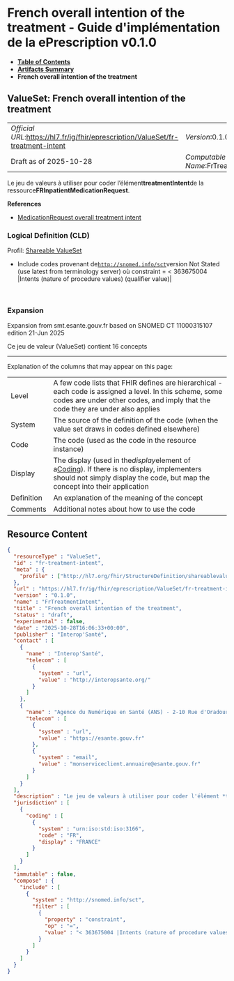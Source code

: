 # French overall intention of the treatment - Guide d'implémentation de la ePrescription v0.1.0

* [**Table of Contents**](toc.md)
* [**Artifacts Summary**](artifacts.md)
* **French overall intention of the treatment**

## ValueSet: French overall intention of the treatment 

| | |
| :--- | :--- |
| *Official URL*:https://hl7.fr/ig/fhir/eprescription/ValueSet/fr-treatment-intent | *Version*:0.1.0 |
| Draft as of 2025-10-28 | *Computable Name*:FrTreatmentIntent |

 
Le jeu de valeurs à utiliser pour coder l’élément**treatmentIntent**de la ressource**FRInpatientMedicationRequest**. 

 **References** 

* [MedicationRequest overall treatment intent](StructureDefinition-fr-treatment-intent.md)

### Logical Definition (CLD)

Profil: [Shareable ValueSet](http://hl7.org/fhir/R4/shareablevalueset.html)

* Include codes provenant de[`http://snomed.info/sct`](http://www.snomed.org/)version Not Stated (use latest from terminology server) où constraint = < 363675004 |Intents (nature of procedure values) (qualifier value)|

 

### Expansion

Expansion from smt.esante.gouv.fr based on SNOMED CT 11000315107 edition 21-Jun 2025

Ce jeu de valeur (ValueSet) contient 16 concepts

-------

 Explanation of the columns that may appear on this page: 

| | |
| :--- | :--- |
| Level | A few code lists that FHIR defines are hierarchical - each code is assigned a level. In this scheme, some codes are under other codes, and imply that the code they are under also applies |
| System | The source of the definition of the code (when the value set draws in codes defined elsewhere) |
| Code | The code (used as the code in the resource instance) |
| Display | The display (used in the*display*element of a[Coding](http://hl7.org/fhir/R4/datatypes.html#Coding)). If there is no display, implementers should not simply display the code, but map the concept into their application |
| Definition | An explanation of the meaning of the concept |
| Comments | Additional notes about how to use the code |



## Resource Content

```json
{
  "resourceType" : "ValueSet",
  "id" : "fr-treatment-intent",
  "meta" : {
    "profile" : ["http://hl7.org/fhir/StructureDefinition/shareablevalueset"]
  },
  "url" : "https://hl7.fr/ig/fhir/eprescription/ValueSet/fr-treatment-intent",
  "version" : "0.1.0",
  "name" : "FrTreatmentIntent",
  "title" : "French overall intention of the treatment",
  "status" : "draft",
  "experimental" : false,
  "date" : "2025-10-28T16:06:33+00:00",
  "publisher" : "Interop'Santé",
  "contact" : [
    {
      "name" : "Interop'Santé",
      "telecom" : [
        {
          "system" : "url",
          "value" : "http://interopsante.org/"
        }
      ]
    },
    {
      "name" : "Agence du Numérique en Santé (ANS) - 2-10 Rue d'Oradour-sur-Glane, 75015 Paris",
      "telecom" : [
        {
          "system" : "url",
          "value" : "https://esante.gouv.fr"
        },
        {
          "system" : "email",
          "value" : "monserviceclient.annuaire@esante.gouv.fr"
        }
      ]
    }
  ],
  "description" : "Le jeu de valeurs à utiliser pour coder l'élément *treatmentIntent* de la ressource *FRInpatientMedicationRequest*.",
  "jurisdiction" : [
    {
      "coding" : [
        {
          "system" : "urn:iso:std:iso:3166",
          "code" : "FR",
          "display" : "FRANCE"
        }
      ]
    }
  ],
  "immutable" : false,
  "compose" : {
    "include" : [
      {
        "system" : "http://snomed.info/sct",
        "filter" : [
          {
            "property" : "constraint",
            "op" : "=",
            "value" : "< 363675004 |Intents (nature of procedure values) (qualifier value)|"
          }
        ]
      }
    ]
  }
}

```
